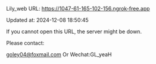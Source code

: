 Lily_web URL: https://1047-61-165-102-156.ngrok-free.app

Updated at: 2024-12-08 18:50:45

If you cannot open this URL, the server might be down.

Please contact: 

goley04@foxmail.com Or Wechat:GL_yeaH